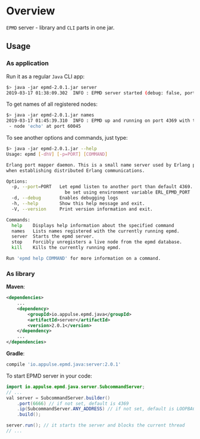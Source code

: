 # Overview

`EPMD` server - library and `CLI` parts in one jar.

## Usage

### As application

Run it as a regular `Java` CLI app:

```bash
$> java -jar epmd-2.0.1.jar server
2019-03-17 01:38:09.302  INFO : EPMD server started (debug: false, port: 4369, allowed-ips: [localhost/127.0.0.1], unsafe-commands: true)

```

To get names of all registered nodes:

```bash
$> java -jar epmd-2.0.1.jar names
2019-03-17 01:45:39.310  INFO : EPMD up and running on port 4369 with the registered node(s):
 - node 'echo' at port 60045
```

To see another options and commands, just type:

```bash
$> java -jar epmd-2.0.1.jar --help
Usage: epmd [-dhV] [-p=PORT] [COMMAND]

Erlang port mapper daemon. This is a small name server used by Erlang programs
when establishing distributed Erlang communications.

Options:
  -p, --port=PORT   Let epmd listen to another port than default 4369. This can also
                      be set using environment variable ERL_EPMD_PORT
  -d, --debug       Enables debugging logs
  -h, --help        Show this help message and exit.
  -V, --version     Print version information and exit.

Commands:
  help    Displays help information about the specified command
  names   Lists names registered with the currently running epmd.
  server  Starts the epmd server.
  stop    Forcibly unregisters a live node from the epmd database.
  kill    Kills the currently running epmd.

Run 'epmd help COMMAND' for more information on a command.

```

### As library

**Maven**:

```xml
<dependencies>
    ...
    <dependency>
        <groupId>io.appulse.epmd.java</groupId>
        <artifactId>server</artifactId>
        <version>2.0.1</version>
    </dependency>
    ...
</dependencies>
```

**Gradle**:

```groovy
compile 'io.appulse.epmd.java:server:2.0.1'
```

To start EPMD server in your code:

```java
import io.appulse.epmd.java.server.SubcommandServer;
// ...
val server = SubcommandServer.builder()
    .port(6666) // if not set, default is 4369
    .ip(SubcommandServer.ANY_ADDRESS) // if not set, default is LOOPBACK
    .build();

server.run(); // it starts the server and blocks the current thread
// ...
```
